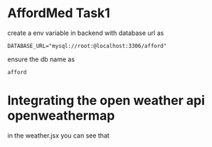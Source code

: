 # AffordMed Task1

create a env variable in backend with database url as 


```
DATABASE_URL="mysql://root:@localhost:3306/afford"
```

ensure the db name as

```
afford
```
# Integrating the open weather api openweathermap

in the weather.jsx you can see that
